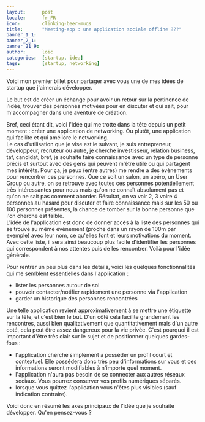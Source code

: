 ```yaml
---
layout:      post
locale:      fr_FR
icon:        clinking-beer-mugs
title:       "Meeting-app : une application sociale offline ???"
banner_1_1:  
banner_2_1:  
banner_21_9: 
author:      loic
categories:  [startup, idea]
tags:        [startup, networking]
---
```


Voici mon premier billet pour partager avec vous une de mes idées de startup que j'aimerais développer.

Le but est de créer un échange pour avoir un retour sur la pertinence de l'idée, trouver des personnes motivées pour en discuter et qui sait,
pour m'accompagner dans une aventure de création.

Bref, ceci étant dit, voici l'idée qui me trotte dans la tête depuis un petit moment : créer une application de networking.
Ou plutôt, une application qui facilite et qui améliore le networking.<br>
Le cas d'utilisation que je vise est le suivant, je suis entrepreneur, développeur, recruteur ou autre,
je cherche investisseur, relation business, taf, candidat, bref, je souhaite faire connaissance avec un type de personne précis
et surtout avec des gens qui peuvent m'être utile ou qui partagent mes intérêts.
Pour ça, je peux (entre autres) me rendre à des évènements pour rencontrer ces personnes. Que ce soit un salon, un apéro,
un User Group ou autre, on se retrouve avec toutes ces personnes potentiellement très intéressantes pour nous
mais qu'on ne connaît absolument pas et qu'on ne sait pas comment aborder.
Résultat, on va voir 2, 3 voire 4 personnes au hasard pour discuter et faire connaissance mais sur les 50 ou 100 personnes présentes,
la chance de tomber sur la bonne personne que l'on cherche est faible.<br>
L'idée de l'application est donc de donner accès à la liste des personnes qui se trouve au même évènement
(proche dans un rayon de 100m par exemple) avec leur nom, ce qu'elles font et leurs motivations du moment.
Avec cette liste, il sera ainsi beaucoup plus facile d'identifier les personnes qui correspondent à nos attentes puis de les rencontrer.
Voilà pour l'idée générale.

Pour rentrer un peu plus dans les détails, voici les quelques fonctionnalités qui me semblent essentielles dans l'application :

- lister les personnes autour de soi
- pouvoir contacter/notifier rapidement une personne via l'application
- garder un historique des personnes rencontrées

Une telle application revient approximativement à se mettre une étiquette sur la tête, et c'est bien le but.
D'un côté cela facilite grandement les rencontres, aussi bien qualitativement que quantitativement mais d'un autre coté,
cela peut être assez dangereux pour la vie privée. C'est pourquoi il est important d'être très clair sur le sujet et de positionner quelques gardes-fous :

- l'application cherche simplement à posséder un profil court et contextuel.
Elle possédera donc très peu d'informations sur vous et ces informations seront modifiables à n'importe quel moment.
- l'application n'aura pas besoin de se connecter aux autres réseaux sociaux. Vous pourrez conserver vos profils numériques séparés.
- lorsque vous quittez l'application vous n'êtes plus visibles (sauf indication contraire).

Voici donc en résumé les axes principaux de l'idée que je souhaite développer. Qu'en pensez-vous ?
